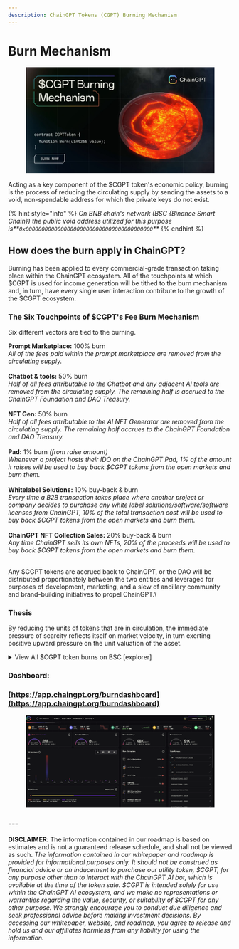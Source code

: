 ```yaml
---
description: ChainGPT Tokens (CGPT) Burning Mechanism
---
```


# Burn Mechanism

<figure><img src="../../.gitbook/assets/cgpt_tokenBurn_000.jpg" alt=""><figcaption></figcaption></figure>

Acting as a key component of the $CGPT token's economic policy, burning is the process of reducing the circulating supply by sending the assets to a void, non-spendable address for which the private keys do not exist.

{% hint style="info" %}
_On BNB chain's network (BSC {Binance Smart Chain}) the public void address utilized for this purpose is**`0x0000000000000000000000000000000000000000`**_
{% endhint %}

## How does the burn apply in ChainGPT?

Burning has been applied to every commercial-grade transaction taking place within the ChainGPT ecosystem. All of the touchpoints at which $CGPT is used for income generation will be tithed to the burn mechanism and, in turn, have every single user interaction contribute to the growth of the $CGPT ecosystem.&#x20;

### The Six Touchpoints of $CGPT's Fee Burn Mechanism

Six different vectors are tied to the burning.&#x20;

**Prompt Marketplace:** 100% burn \
_All of the fees paid within the prompt marketplace are removed from the circulating supply._\
\
**Chatbot & tools:** 50% burn \
_Half of all fees attributable to the Chatbot and any adjacent AI tools are removed from the circulating supply. The remaining half is accrued to the ChainGPT Foundation and DAO Treasury._\
\
**NFT Gen:** 50% burn \
_Half of all fees attributable to the AI NFT Generator are removed from the circulating supply. The remaining half accrues to the ChainGPT Foundation and DAO Treasury._\
\
**Pad:** 1% burn _(from raise amount)_  \
_Whenever a project hosts their IDO on the ChainGPT Pad, 1% of the amount it raises will be used to buy back $CGPT tokens from the open markets and burn them._\
\
**Whitelabel Solutions:** 10% buy-back & burn \
_Every time a B2B transaction takes place where another project or company decides to purchase any white label solutions/software/software licenses from ChainGPT, 10% of the total transaction cost will be used to buy back $CGPT tokens from the open markets and burn them._ \
\
**ChainGPT NFT Collection Sales:** 20% buy-back & burn\
_Any time ChainGPT sells its own NFTs, 20% of the proceeds will be used to buy back $CGPT tokens from the open markets and burn them._

\
Any $CGPT tokens are accrued back to ChainGPT, or the DAO will be distributed proportionately between the two entities and leveraged for purposes of development, marketing, and a slew of ancillary community and brand-building initiatives to propel ChainGPT.\


### Thesis

By reducing the units of tokens that are in circulation, the immediate pressure of scarcity reflects itself on market velocity, in turn exerting positive upward pressure on the unit valuation of the asset.

<details>

<summary>View All $CGPT token burns on BSC [explorer]</summary>

To view all previous $CGPT burn events on BSC's on-chain explorer, use the link provided below:&#x20;

[https://bscscan.com/token/0x9840652dc04fb9db2c43853633f0f62be6f00f98?a=0x0000000000000000000000000000000000000000](https://bscscan.com/token/0x9840652dc04fb9db2c43853633f0f62be6f00f98?a=0x0000000000000000000000000000000000000000)

</details>

### Dashboard:

### [https://app.chaingpt.org/burndashboard](https://app.chaingpt.org/burndashboard)

<figure><img src="../../.gitbook/assets/image.png" alt=""><figcaption></figcaption></figure>

### &#x20;---

**DISCLAIMER**: The information contained in our roadmap is based on estimates and is not a guaranteed release schedule, and shall not be viewed as such.  _The information contained in our whitepaper and roadmap is provided for informational purposes only. It should not be construed as financial advice or an inducement to purchase our utility token, $CGPT, for any purpose other than to interact with the ChainGPT AI bot, which is available at the time of the token sale. $CGPT is intended solely for use within the ChainGPT AI ecosystem, and we make no representations or warranties regarding the value, security, or suitability of $CGPT for any other purpose. We strongly encourage you to conduct due diligence and seek professional advice before making investment decisions. By accessing our whitepaper, website, and roadmap, you agree to release and hold us and our affiliates harmless from any liability for using the information._&#x20;
